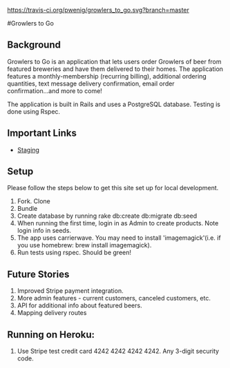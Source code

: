 https://travis-ci.org/pwenig/growlers_to_go.svg?branch=master

#Growlers to Go

## Background
Growlers to Go is an application that lets users order Growlers of beer from featured breweries and have
them delivered to their homes. The application features a monthly-membership (recurring billing), additional
ordering quantities, text message delivery confirmation, email order confirmation...and more to come!

The application is built in Rails and uses a PostgreSQL database. Testing is done using Rspec.

## Important Links

* [Staging](http://growlers-to-go.herokuapp.com/)


## Setup
Please follow the steps below to get this site set up for local development.
1. Fork. Clone
1. Bundle
1. Create database by running rake db:create db:migrate db:seed
1. When running the first time, login in as Admin to create products. Note login info in seeds.
1. The app uses carrierwave. You may need to install 'imagemagick'(i.e. if you use homebrew: brew install imagemagick).
1. Run tests using rspec. Should be green!

## Future Stories
1. Improved Stripe payment integration.
2. More admin features - current customers, canceled customers, etc.
3. API for additional info about featured beers.
4. Mapping delivery routes

## Running on Heroku:
1. Use Stripe test credit card 4242 4242 4242 4242. Any 3-digit security code.
 
